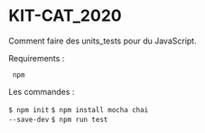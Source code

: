 # KIT-CAT_2020

Comment faire des units_tests pour du JavaScript.

Requirements :

<code> npm </code>

Les commandes :

<code>$ npm init</code>
<code>$ npm install mocha chai --save-dev</code>
<code>$ npm run test</code>
